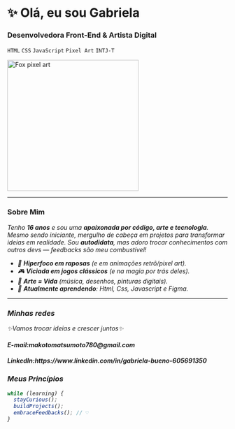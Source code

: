 # ✨ Olá, eu sou Gabriela  

### **Desenvolvedora Front-End & Artista Digital**  
`HTML` `CSS` `JavaScript` `Pixel Art` `INTJ-T`  

<img align="https://img.itch.zone/aW1nLzkyMDIxMDUucG5n/original/34uIRj.png" width="300" alt="Fox pixel art">  

---

### **Sobre Mim**  
<i>Tenho **16 anos** e sou uma **apaixonada por código, arte e tecnologia**. Mesmo sendo iniciante, mergulho de cabeça em projetos para transformar ideias em realidade. Sou **autodidata**, mas adoro trocar conhecimentos com outros devs — feedbacks são meu combustível!<i/>

- 🦊 **Hiperfoco em raposas** (e em animações retrô/pixel art).  
- 🎮 **Viciada em jogos clássicos** (e na magia por trás deles).  
- 🎨 **Arte = Vida** (música, desenhos, pinturas digitais).  
- 🌱 **Atualmente aprendendo**: Html, Css, Javascript e Figma.  

---

 
### _Minhas redes_ 
✨Vamos trocar ideias e crescer juntos✨


 
<div> 
 <h4>E-mail:<a>makotomatsumoto780@gmail.com</a></h4>
<h4>LinkedIn:<a>https://www.linkedin.com/in/gabriela-bueno-605691350<a><h4>
</div>

### **Meus Princípios**  
```javascript
while (learning) {
  stayCurious();
  buildProjects();
  embraceFeedbacks(); // ♡
}
